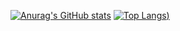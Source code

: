 [![Anurag's GitHub stats](https://github-readme-stats.vercel.app/api?username=renatodellosso&theme=synthwave&count_private=true)](https://github.com/anuraghazra/github-readme-stats)
[![Top Langs](https://github-readme-stats.vercel.app/api/top-langs/?username=renatodellosso&theme=synthwave&langs_count=10&exclude_repo=pong))](https://github.com/anuraghazra/github-readme-stats)